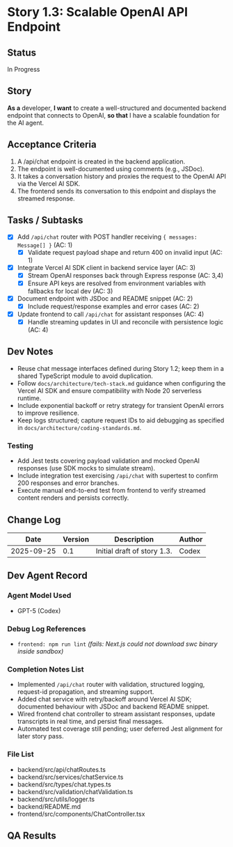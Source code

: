 # Story 1.3: Scalable OpenAI API Endpoint

## Status
In Progress

## Story
**As a** developer,
**I want** to create a well-structured and documented backend endpoint that connects to OpenAI,
**so that** I have a scalable foundation for the AI agent.

## Acceptance Criteria
1. A /api/chat endpoint is created in the backend application.
2. The endpoint is well-documented using comments (e.g., JSDoc).
3. It takes a conversation history and proxies the request to the OpenAI API via the Vercel AI SDK.
4. The frontend sends its conversation to this endpoint and displays the streamed response.

## Tasks / Subtasks
- [x] Add `/api/chat` router with POST handler receiving `{ messages: Message[] }` (AC: 1)
  - [x] Validate request payload shape and return 400 on invalid input (AC: 1)
- [x] Integrate Vercel AI SDK client in backend service layer (AC: 3)
  - [x] Stream OpenAI responses back through Express response (AC: 3,4)
  - [x] Ensure API keys are resolved from environment variables with fallbacks for local dev (AC: 3)
- [x] Document endpoint with JSDoc and README snippet (AC: 2)
  - [x] Include request/response examples and error cases (AC: 2)
- [x] Update frontend to call `/api/chat` for assistant responses (AC: 4)
  - [x] Handle streaming updates in UI and reconcile with persistence logic (AC: 4)

## Dev Notes
- Reuse chat message interfaces defined during Story 1.2; keep them in a shared TypeScript module to avoid duplication.
- Follow `docs/architecture/tech-stack.md` guidance when configuring the Vercel AI SDK and ensure compatibility with Node 20 serverless runtime.
- Include exponential backoff or retry strategy for transient OpenAI errors to improve resilience.
- Keep logs structured; capture request IDs to aid debugging as specified in `docs/architecture/coding-standards.md`.

### Testing
- Add Jest tests covering payload validation and mocked OpenAI responses (use SDK mocks to simulate stream).
- Include integration test exercising `/api/chat` with supertest to confirm 200 responses and error branches.
- Execute manual end-to-end test from frontend to verify streamed content renders and persists correctly.

## Change Log
| Date       | Version | Description                 | Author |
| ---------- | ------- | --------------------------- | ------ |
| 2025-09-25 | 0.1     | Initial draft of story 1.3. | Codex  |

## Dev Agent Record

### Agent Model Used
- GPT-5 (Codex)

### Debug Log References
- `frontend: npm run lint` *(fails: Next.js could not download swc binary inside sandbox)*

### Completion Notes List
- Implemented `/api/chat` router with validation, structured logging, request-id propagation, and streaming support.
- Added chat service with retry/backoff around Vercel AI SDK; documented behaviour with JSDoc and backend README snippet.
- Wired frontend chat controller to stream assistant responses, update transcripts in real time, and persist final messages.
- Automated test coverage still pending; user deferred Jest alignment for later story pass.

### File List
- backend/src/api/chatRoutes.ts
- backend/src/services/chatService.ts
- backend/src/types/chat.types.ts
- backend/src/validation/chatValidation.ts
- backend/src/utils/logger.ts
- backend/README.md
- frontend/src/components/ChatController.tsx

## QA Results
